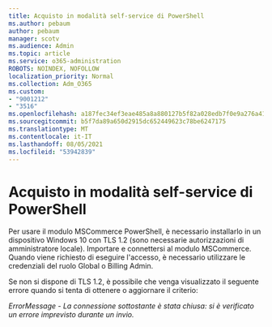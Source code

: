 ```yaml
---
title: Acquisto in modalità self-service di PowerShell
ms.author: pebaum
author: pebaum
manager: scotv
ms.audience: Admin
ms.topic: article
ms.service: o365-administration
ROBOTS: NOINDEX, NOFOLLOW
localization_priority: Normal
ms.collection: Adm_O365
ms.custom:
- "9001212"
- "3516"
ms.openlocfilehash: a187fec34ef3eae485a8a880127b5f82a028edb7f0e9a276a41b5e33cad25ead
ms.sourcegitcommit: b5f7da89a650d2915dc652449623c78be6247175
ms.translationtype: MT
ms.contentlocale: it-IT
ms.lasthandoff: 08/05/2021
ms.locfileid: "53942839"
---
```

# <a name="self-service-purchase-of-powershell"></a>Acquisto in modalità self-service di PowerShell

Per usare il modulo MSCommerce PowerShell, è necessario installarlo in un dispositivo Windows 10 con TLS 1.2 (sono necessarie autorizzazioni di amministratore locale).  Importare e connettersi al modulo MSCommerce.  Quando viene richiesto di eseguire l'accesso, è necessario utilizzare le credenziali del ruolo Global o Billing Admin.  

Se non si dispone di TLS 1.2, è possibile che venga visualizzato il seguente errore quando si tenta di ottenere o aggiornare il criterio:

*ErrorMessage - La connessione sottostante è stata chiusa: si è verificato un errore imprevisto durante un invio.*



